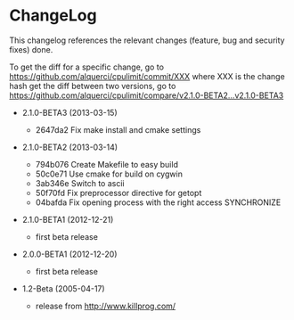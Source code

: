 ChangeLog
=========

This changelog references the relevant changes (feature, bug and security fixes) done.

To get the diff for a specific change, go to https://github.com/alquerci/cpulimit/commit/XXX where XXX is the change hash
get the diff between two versions, go to https://github.com/alquerci/cpulimit/compare/v2.1.0-BETA2...v2.1.0-BETA3


* 2.1.0-BETA3 (2013-03-15)

  * 2647da2 Fix make install and cmake settings

* 2.1.0-BETA2 (2013-03-14)

  * 794b076 Create Makefile to easy build
  * 50c0e71 Use cmake for build on cygwin
  * 3ab346e Switch to ascii
  * 50f70fd Fix preprocessor directive for getopt
  * 04bafda Fix opening process with the right access SYNCHRONIZE

* 2.1.0-BETA1 (2012-12-21)

  * first beta release

* 2.0.0-BETA1 (2012-12-20)

  * first beta release

* 1.2-Beta (2005-04-17)

  * release from <http://www.killprog.com/>
